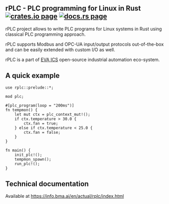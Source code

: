 <h2>
  rPLC - PLC programming for Linux in Rust
  <a href="https://crates.io/crates/rplc"><img alt="crates.io page" src="https://img.shields.io/crates/v/rplc.svg"></img></a>
  <a href="https://docs.rs/rplc"><img alt="docs.rs page" src="https://docs.rs/rplc/badge.svg"></img></a>
</h2>

rPLC project allows to write PLC programs for Linux systems in Rust using
classical PLC programming approach.

rPLC supports Modbus and OPC-UA input/output protocols out-of-the-box and can
be easily extended with custom I/O as well.

rPLC is a part of [EVA ICS](https://www.eva-ics.com) open-source industrial
automation eco-system.

## A quick example

```rust,ignore
use rplc::prelude::*;

mod plc;

#[plc_program(loop = "200ms")]
fn tempmon() {
    let mut ctx = plc_context_mut!();
    if ctx.temperature > 30.0 {
        ctx.fan = true;
    } else if ctx.temperature < 25.0 {
        ctx.fan = false;
    }
}

fn main() {
    init_plc!();
    tempmon_spawn();
    run_plc!();
}
```

## Technical documentation

Available at <https://info.bma.ai/en/actual/rplc/index.html>
